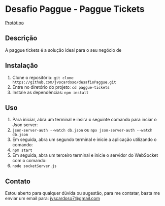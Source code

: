 # Desafio Paggue - Paggue Tickets

[Protótipo](https://www.figma.com/file/WznqgeN9bUdrGHbA0WPIIP/Desafio-Paggue?type=design&node-id=0%3A1&mode=design&t=LujQHqToAHNRFCUS-1)

## Descrição
A paggue tickets é a solução ideal para o seu negócio de 

## Instalação
1. Clone o repositório: `git clone https://github.com/jvscardoso/desafioPaggue.git`
2. Entre no diretório do projeto: `cd paggue-tickets`
3. Instale as dependências: `npm install`

## Uso    
1. Para iniciar, abra um terminal e insira o seguinte comando para inciar o Json server:
2. `json-server-auth --watch db.json` ou `npx json-server-auth --watch db.json`
3. Em seguida, abra um segundo terminal e inicie a aplicação utilizando o comando: 
4.  `npm start`
5. Em seguida, abra um terceiro terminal e inicie o servidor do WebSocket com o comando:
6. `node socketServer.js`

## Contato
Estou aberto para qualquer dúvida ou sugestão, para me contatar, basta me enviar um email para: [jvscardoso7@gmail.com](mailto:jvscardoso7@gmail.com)

